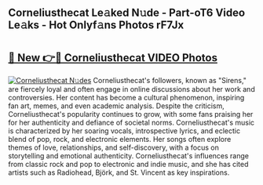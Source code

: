 ## Corneliusthecat Le𝚊ked N𝚞de - Part-oT6 Video Le𝚊ks - Hot Onlyf𝚊ns Photos rF7Jx

# <h2><a href="http://ab14020.deff.icu/?id=Corneliusthecat">🔗 New 👉🔴 Corneliusthecat VIDEO Photos</a></h2>

[![Corneliusthecat N𝚞des](https://i.imgur.com/rIISA9y.gif)](http://ab14020.deff.icu/?id=Corneliusthecat)
Corneliusthecat's followers, known as "Sirens," are fiercely loyal and often engage in online discussions about her work and controversies. Her content has become a cultural phenomenon, inspiring fan art, memes, and even academic analysis. Despite the criticism, Corneliusthecat's popularity continues to grow, with some fans praising her for her authenticity and defiance of societal norms. Corneliusthecat's music is characterized by her soaring vocals, introspective lyrics, and eclectic blend of pop, rock, and electronic elements. Her songs often explore themes of love, relationships, and self-discovery, with a focus on storytelling and emotional authenticity. Corneliusthecat's influences range from classic rock and pop to electronic and indie music, and she has cited artists such as Radiohead, Björk, and St. Vincent as key inspirations.
